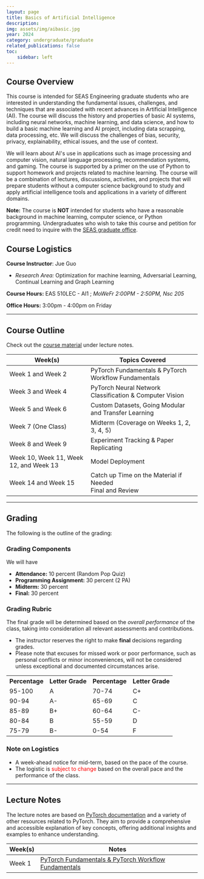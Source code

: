 ```yaml
---
layout: page
title: Basics of Artificial Intelligence
description: 
img: assets/img/aibasic.jpg
year: 2024
category: undergraduate/graduate
related_publications: false
toc:
    sidebar: left
---
```

	
<div class="course-description-box">
  <h2>Course Overview</h2>
  <p>This course is intended for SEAS Engineering graduate students who are interested in understanding the fundamental issues, challenges, and techniques that are associated with recent advances in Artificial Intelligence (AI). The course will discuss the history and properties of basic AI systems, including neural networks, machine learning, and data science, and how to build a basic machine learning and AI project, including data scrapping, data processing, etc. We will discuss the challenges of bias, security, privacy, explainability, ethical issues, and the use of context.</p>
  <p>We will learn about AI's use in applications such as image processing and computer vision, natural language processing, recommendation systems, and gaming. The course is supported by a primer on the use of Python to support homework and projects related to machine learning. The course will be a combination of lectures, discussions, activities, and projects that will prepare students without a computer science background to study and apply artificial intelligence tools and applications in a variety of different domains.</p>
  <p class="course-note">
  <strong>Note:</strong> The course is <strong>NOT</strong> intended for students who have a reasonable background in machine learning, computer science, or Python programming. Undergraduates who wish to take this course and petition for credit need to inquire with the <a href="https://engineering.buffalo.edu/home/academics/grad/contact.html">SEAS graduate office</a>.
</p>

</div>

## Course Logistics
**Course Instructor**: Jue Guo 
- *Research Area:* Optimization for machine learning, Adversarial Learning,
Continual Learning and Graph Learning
  
**Course Hours:** EAS  510LEC - AI1 ; *MoWeFr 2:00PM - 2:50PM, Nsc 205*

**Office Hours:** 3:00pm - 4:00pm on Friday

---
## Course Outline
Check out the [course material](#lecture-notes) under lecture notes. 

<table class="styled-table">
  <thead>
    <tr>
      <th>Week(s)</th>
      <th>Topics Covered</th>
    </tr>
  </thead>
  <tbody>
    <tr>
      <td>Week 1 and Week 2</td>
      <td>PyTorch Fundamentals & PyTorch Workflow Fundamentals</td>
    </tr>
    <tr>
      <td>Week 3 and Week 4</td>
      <td>PyTorch Neural Network Classification & Computer Vision</td>
    </tr>
    <tr>
      <td>Week 5 and Week 6</td>
      <td>Custom Datasets, Going Modular and Transfer Learning</td>
    </tr>
    <tr>
      <td>Week 7 (One Class)</td>
      <td>Midterm (Coverage on Weeks 1, 2, 3, 4, 5)</td>
    </tr>
    <tr>
      <td>Week 8 and Week 9</td>
      <td>Experiment Tracking & Paper Replicating</td>
    </tr>
    <tr>
      <td>Week 10, Week 11, Week 12, and Week 13</td>
      <td>Model Deployment</td>
    </tr>
    <tr>
      <td>Week 14 and Week 15</td>
      <td>Catch up Time on the Material if Needed<br>Final and Review</td>
    </tr>
  </tbody>
</table>



---
## Grading

The following is the outline of the grading: 

### Grading Components

We will have
- **Attendance:** 10 percent (Random Pop Quiz)
- **Programming Assignment:** 30 percent (2 PA)
- **Midterm:** 30 percent
- **Final:** 30 percent 

### Grading Rubric

The final grade will be determined based on the *overall performance* of the class, taking into consideration all relevant assessments and contributions. 
- The instructor reserves the right to make **final** decisions regarding grades. 
- Please note that excuses for missed work or poor performance, such as personal conflicts or minor inconveniences, will not be considered unless exceptional and documented circumstances arise.
 

<table align="center">
    <tr>
        <th>Percentage</th>
        <th>Letter Grade</th>
        <th>Percentage</th>
        <th>Letter Grade</th>
    </tr>
    <tr>
        <td>95-100</td>
        <td>A</td>
        <td>70-74</td>
        <td>C+</td>
    </tr>
    <tr>
        <td>90-94</td>
        <td>A-</td>
        <td>65-69</td>
        <td>C</td>
    </tr>
    <tr>
        <td>85-89</td>
        <td>B+</td>
        <td>60-64</td>
        <td>C-</td>
    </tr>
    <tr>
        <td>80-84</td>
        <td>B</td>
        <td>55-59</td>
        <td>D</td>
    </tr>
    <tr>
        <td>75-79</td>
        <td>B-</td>
        <td>0-54</td>
        <td>F</td>
    </tr>
</table>

### Note on Logistics
- A week-ahead notice for mid-term, based on the pace of the course. 
- The logistic is <span style="color:red;">subject to change</span> based on the overall pace and the performance of the class.


---
## Lecture Notes
The lecture notes are based on [PyTorch documentation](https://pytorch.org/) and a variety of other resources related to PyTorch. They aim to provide a comprehensive and accessible explanation of key concepts, offering additional insights and examples to enhance understanding.

<table class="styled-table">
  <thead>
    <tr>
      <th>Week(s)</th>
      <th>Notes</th>
    </tr>
  </thead>
  <tbody>
    <tr>
      <td>Week 1</td>
      <td> <a href="{{ 'assets/courses/basicai/pytorch_fundamentals/' | relative_url }}">PyTorch Fundamentals & PyTorch Workflow Fundamentals</a></td>
    </tr>
  </tbody>
</table>

